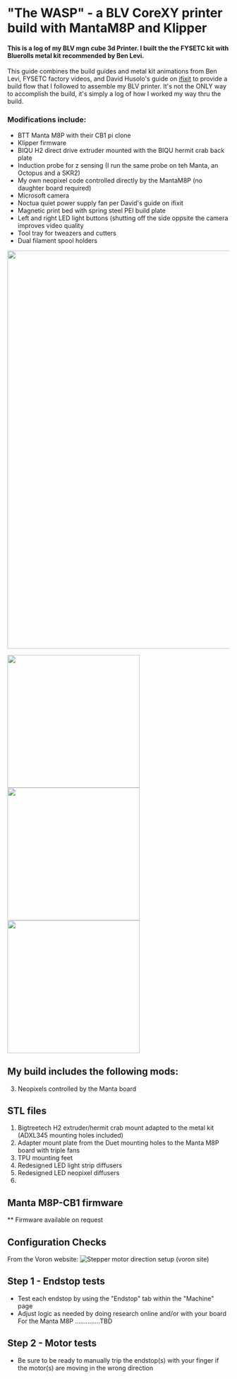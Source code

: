 # "The WASP" - a BLV CoreXY printer build with MantaM8P and Klipper

#### This is a log of my BLV mgn cube 3d Printer. I built the the FYSETC kit with Bluerolls metal kit recommended by Ben Levi. 


This guide combines the build guides and metal kit animations from Ben Levi, FYSETC factory videos, and David Husolo's guide on [ifixit](https://www.ifixit.com/Device/BLV_MGN_Cube) to provide a build flow that I followed to assemble my BLV printer. It's not the ONLY way to accomplish the build, it's simply a log of how I worked my way thru the build. 

### Modifications include:
- BTT Manta M8P with their CB1 pi clone
- Klipper firmware
- BIQU H2 direct drive extruder mounted with the BIQU hermit crab back plate
- Induction probe for z sensing (I run the same probe on teh Manta, an Octopus and a SKR2)
- My own neopixel code controlled directly by the MantaM8P (no daughter board required)
- Microsoft camera 
- Noctua quiet power supply fan per David's guide on ifixit
- Magnetic print bed with spring steel PEI build plate
- Left and right LED light buttons (shutting off the side oppsite the camera improves video quality 
- Tool tray for tweazers and cutters
- Dual filament spool holders


<img src="https://user-images.githubusercontent.com/120577343/209441926-59236815-ea76-452b-a6a8-aa57b83c054e.JPG" width="900">

<img src="https://user-images.githubusercontent.com/120577343/209441932-90802643-60bf-41d2-a4df-9d9dc0c372d4.JPG" width="300"><img src="https://user-images.githubusercontent.com/120577343/209441933-1b79081c-f190-4107-896e-d7802f7bdb4f.JPG" width="300"><img src="https://user-images.githubusercontent.com/120577343/209441936-9d2571a3-a9d0-4283-993a-68af19670be5.JPG" width="300">

## My build includes the following mods:

3. Neopixels controlled by the Manta board

## STL files
1. Bigtreetech H2 extruder/hermit crab mount adapted to the metal kit (ADXL345 mounting holes included)
2. Adapter mount plate from the Duet mounting holes to the Manta M8P board with triple fans
3. TPU mounting feet
4. Redesigned LED light strip diffusers
5. Redesigned LED neopixel diffusers
6. 

## Manta M8P-CB1 firmware
** Firmware available on request


## Configuration Checks

From the Voron website:
![Stepper motor direction setup (voron site)](https://user-images.githubusercontent.com/120577343/209176872-27d13291-3cc7-49af-ba4d-3588370ecf00.png)

## Step 1 - Endstop tests
* Test each endstop by using the "Endstop" tab within the "Machine" page
* Adjust logic as needed by doing research online and/or with your board
    For the Manta M8P ..............TBD

## Step 2 - Motor tests
* Be sure to be ready to manually trip the endstop(s) with your finger if the motor(s) are moving in the wrong direction
